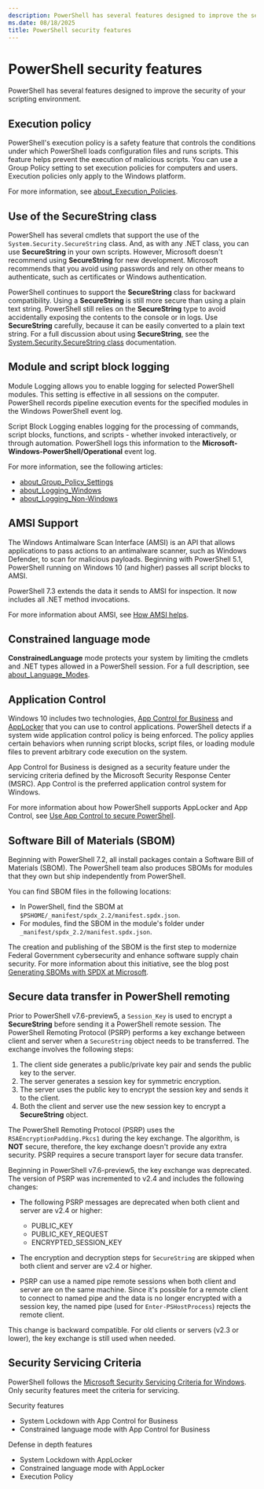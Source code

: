 ```yaml
---
description: PowerShell has several features designed to improve the security of your scripting environment.
ms.date: 08/18/2025
title: PowerShell security features
---
```

# PowerShell security features

PowerShell has several features designed to improve the security of your scripting environment.

## Execution policy

PowerShell's execution policy is a safety feature that controls the conditions under which
PowerShell loads configuration files and runs scripts. This feature helps prevent the execution of
malicious scripts. You can use a Group Policy setting to set execution policies for computers and
users. Execution policies only apply to the Windows platform.

For more information, see [about_Execution_Policies][02].

## Use of the SecureString class

PowerShell has several cmdlets that support the use of the `System.Security.SecureString` class.
And, as with any .NET class, you can use **SecureString** in your own scripts. However, Microsoft
doesn't recommend using **SecureString** for new development. Microsoft recommends that you avoid
using passwords and rely on other means to authenticate, such as certificates or Windows
authentication.

PowerShell continues to support the **SecureString** class for backward compatibility. Using a
**SecureString** is still more secure than using a plain text string. PowerShell still relies on the
**SecureString** type to avoid accidentally exposing the contents to the console or in logs. Use
**SecureString** carefully, because it can be easily converted to a plain text string. For a full
discussion about using **SecureString**, see the [System.Security.SecureString class][01]
documentation.

## Module and script block logging

Module Logging allows you to enable logging for selected PowerShell modules. This setting is
effective in all sessions on the computer. PowerShell records pipeline execution events for the
specified modules in the Windows PowerShell event log.

Script Block Logging enables logging for the processing of commands, script blocks, functions, and
scripts - whether invoked interactively, or through automation. PowerShell logs this information to
the **Microsoft-Windows-PowerShell/Operational** event log.

For more information, see the following articles:

- [about_Group_Policy_Settings][03]
- [about_Logging_Windows][06]
- [about_Logging_Non-Windows][05]

## AMSI Support

The Windows Antimalware Scan Interface (AMSI) is an API that allows applications to pass actions to
an antimalware scanner, such as Windows Defender, to scan for malicious payloads. Beginning with
PowerShell 5.1, PowerShell running on Windows 10 (and higher) passes all script blocks to AMSI.

PowerShell 7.3 extends the data it sends to AMSI for inspection. It now includes all .NET method
invocations.

For more information about AMSI, see [How AMSI helps][09].

## Constrained language mode

**ConstrainedLanguage** mode protects your system by limiting the cmdlets and .NET types allowed in
a PowerShell session. For a full description, see [about_Language_Modes][04].

## Application Control

Windows 10 includes two technologies, [App Control for Business][08] and [AppLocker][07] that you
can use to control applications. PowerShell detects if a system wide application control policy is
being enforced. The policy applies certain behaviors when running script blocks, script files, or
loading module files to prevent arbitrary code execution on the system.

App Control for Business is designed as a security feature under the servicing criteria defined by
the Microsoft Security Response Center (MSRC). App Control is the preferred application control
system for Windows.

For more information about how PowerShell supports AppLocker and App Control, see
[Use App Control to secure PowerShell][10].

## Software Bill of Materials (SBOM)

Beginning with PowerShell 7.2, all install packages contain a Software Bill of Materials (SBOM). The
PowerShell team also produces SBOMs for modules that they own but ship independently from
PowerShell.

You can find SBOM files in the following locations:

- In PowerShell, find the SBOM at `$PSHOME/_manifest/spdx_2.2/manifest.spdx.json`.
- For modules, find the SBOM in the module's folder under `_manifest/spdx_2.2/manifest.spdx.json`.

The creation and publishing of the SBOM is the first step to modernize Federal Government
cybersecurity and enhance software supply chain security. For more information about this
initiative, see the blog post [Generating SBOMs with SPDX at Microsoft][11].

## Secure data transfer in PowerShell remoting

Prior to PowerShell v7.6-preview5, a `Session_Key` is used to encrypt a **SecureString** before
sending it a PowerShell remote session. The PowerShell Remoting Protocol (PSRP) performs a
key exchange between client and server when a `SecureString` object needs to be
transferred. The exchange involves the following steps:

1. The client side generates a public/private key pair and sends the public key to the server.
1. The server generates a session key for symmetric encryption.
1. The server uses the public key to encrypt the session key and sends it to the client.
1. Both the client and server use the new session key to encrypt a **SecureString** object.

The PowerShell Remoting Protocol (PSRP) uses the `RSAEncryptionPadding.Pkcs1` during the key
exchange. The algorithm, is **NOT** secure, therefore, the key exchange doesn't provide any extra
security. PSRP requires a secure transport layer for secure data transfer.

Beginning in PowerShell v7.6-preview5, the key exchange was deprecated. The version of PSRP was
incremented to v2.4 and includes the following changes:

- The following PSRP messages are deprecated when both client and server are v2.4 or higher:

  - PUBLIC_KEY
  - PUBLIC_KEY_REQUEST
  - ENCRYPTED_SESSION_KEY

- The encryption and decryption steps for `SecureString` are skipped when both client and server are
  v2.4 or higher.

- PSRP can use a named pipe remote sessions when both client and server are on the same machine.
  Since it's possible for a remote client to connect to named pipe and the data is no longer
  encrypted with a session key, the named pipe (used for `Enter-PSHostProcess`) rejects the remote
  client.

This change is backward compatible. For old clients or servers (v2.3 or lower), the key exchange is
still used when needed.

## Security Servicing Criteria

PowerShell follows the [Microsoft Security Servicing Criteria for Windows][12]. Only security
features meet the criteria for servicing.

Security features

- System Lockdown with App Control for Business
- Constrained language mode with App Control for Business

Defense in depth features

- System Lockdown with AppLocker
- Constrained language mode with AppLocker
- Execution Policy

<!-- link references -->
[01]: /dotnet/fundamentals/runtime-libraries/system-security-securestring
[02]: /powershell/module/microsoft.powershell.core/about/about_execution_policies
[03]: /powershell/module/microsoft.powershell.core/about/about_group_policy_settings#turn-on-module-logging
[04]: /powershell/module/microsoft.powershell.core/about/about_language_modes
[05]: /powershell/module/microsoft.powershell.core/about/about_logging_non-windows
[06]: /powershell/module/microsoft.powershell.core/about/about_logging_windows
[07]: /windows/security/application-security/application-control/app-control-for-business/applocker/what-is-applocker
[08]: /windows/security/application-security/application-control/app-control-for-business/appcontrol
[09]: /windows/win32/amsi/how-amsi-helps
[10]: app-control/application-control.md
[11]: https://devblogs.microsoft.com/engineering-at-microsoft/generating-software-bills-of-materials-sboms-with-spdx-at-microsoft/
[12]: https://www.microsoft.com/msrc/windows-security-servicing-criteria
